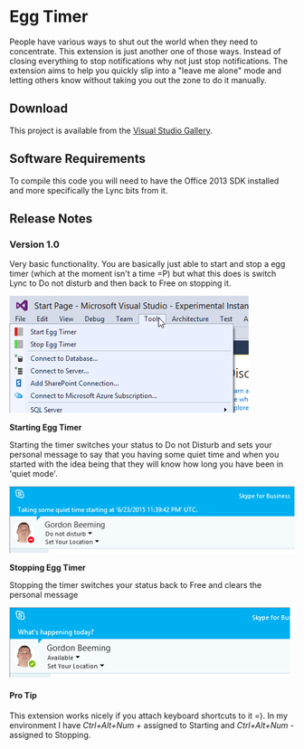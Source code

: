 # Egg Timer

People have various ways to shut out the world when they need to concentrate. This extension is just another one of those ways. Instead of closing everything to stop notifications why not just stop notifications. The extension aims to help you quickly slip into a "leave me alone" mode and letting others know without taking you out the zone to do it manually.

## Download

This project is available from the [Visual Studio Gallery](https://visualstudiogallery.msdn.microsoft.com/b24df203-1b94-48d9-b4fa-85e2506a29c2).

## Software Requirements

To compile this code you will need to have the Office 2013 SDK installed and more specifically the Lync bits from it.

## Release Notes

### Version 1.0

Very basic functionality. You are basically just able to start and stop a egg timer (which at the moment isn't a time =P) but what this does is switch Lync to Do not disturb and then back to Free on stopping it.

![Visual Studio Egg Timer Commands](images/0001.png)

**Starting Egg Timer**

Starting the timer switches your status to Do not Disturb and sets your personal message to say that you having some quiet time and when you started with the idea being that they will know how long you have been in 'quiet mode'.

![Start Egg Timer](images/0002.png)

**Stopping Egg Timer**

Stopping the timer switches your status back to Free and clears the personal message

![Start Egg Timer](images/0003.png)

#### Pro Tip

This extension works nicely if you attach keyboard shortcuts to it =). In my environment I have *Ctrl+Alt+Num +* assigned to Starting and *Ctrl+Alt+Num -* assigned to Stopping.
